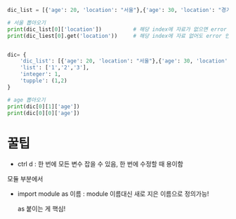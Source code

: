 ```python
dic_list = [{'age': 20, 'location': "서울"},{'age': 30, 'location': "경기"}]

# 서울 뽑아오기
print(dic_list[0]['location'])			# 해당 index에 자료가 없으면 error
print(dic_liest[0].get('location'))		# 해당 index에 자료 없어도 error 안 생김


dic= {
    'dic_list': [{'age': 20, 'location': "서울"},{'age': 30, 'location': "경기"}],
    'list': ['1','2','3'],
    'integer': 1,
    'tupple': (1,2)
}

# age 뽑아오기
print(dic[0][1]['age'])
print(dic[0][0]['age'])
```



# 꿀팁

- ctrl d : 한 번에 모든 변수 잡을 수 있음, 한 번에 수정할 때 용이함

모듈 부분에서

- import module as 이름 : module 이름대신 새로 지은 이름으로 정의가능!

  as 붙이는 게 핵심!